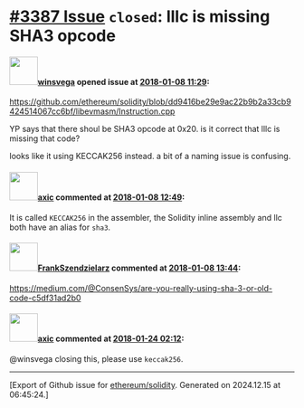 # [\#3387 Issue](https://github.com/ethereum/solidity/issues/3387) `closed`: lllc is missing SHA3 opcode

#### <img src="https://avatars.githubusercontent.com/u/4492341?u=e0ace1d74338b89507c4be570e7190d6a66ec3b9&v=4" width="50">[winsvega](https://github.com/winsvega) opened issue at [2018-01-08 11:29](https://github.com/ethereum/solidity/issues/3387):

https://github.com/ethereum/solidity/blob/dd9416be29e9ac22b9b2a33cb9424514067cc6bf/libevmasm/Instruction.cpp

YP says that there shoul be SHA3 opcode at 0x20.
is it correct that lllc is missing that code?
  
looks like it using KECCAK256 instead. a bit of a naming issue is confusing.

#### <img src="https://avatars.githubusercontent.com/u/20340?v=4" width="50">[axic](https://github.com/axic) commented at [2018-01-08 12:49](https://github.com/ethereum/solidity/issues/3387#issuecomment-355957842):

It is called `KECCAK256` in the assembler, the Solidity inline assembly and llc both have an alias for `sha3`.

#### <img src="https://avatars.githubusercontent.com/u/33515470?v=4" width="50">[FrankSzendzielarz](https://github.com/FrankSzendzielarz) commented at [2018-01-08 13:44](https://github.com/ethereum/solidity/issues/3387#issuecomment-355969750):

https://medium.com/@ConsenSys/are-you-really-using-sha-3-or-old-code-c5df31ad2b0

#### <img src="https://avatars.githubusercontent.com/u/20340?v=4" width="50">[axic](https://github.com/axic) commented at [2018-01-24 02:12](https://github.com/ethereum/solidity/issues/3387#issuecomment-359997445):

@winsvega closing this, please use `keccak256`.


-------------------------------------------------------------------------------



[Export of Github issue for [ethereum/solidity](https://github.com/ethereum/solidity). Generated on 2024.12.15 at 06:45:24.]
